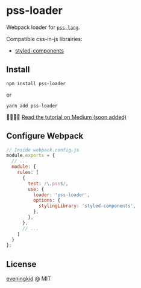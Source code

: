 # pss-loader
Webpack loader for [`pss-lang`](https://github.com/eveningkid/pss-lang).  

Compatible css-in-js librairies:
- [styled-components](https://www.styled-components.com)

## Install
```
npm install pss-loader
```
or
```
yarn add pss-loader
```

👨‍💻👩‍💻 [Read the tutorial on Medium (soon added)](https://medium.com/@eveningkid)

## Configure Webpack
```js
// Inside webpack.config.js
module.exports = {
  // ...
  module: {
    rules: [
      {
        test: /\.pss$/,
        use: {
          loader: 'pss-loader',
          options: {
            stylingLibrary: 'styled-components',
          },
        },
      },
      // ...
    ]
  }
};
```

## License
[eveningkid](https://twitter.com/eveningkid) @ MIT
